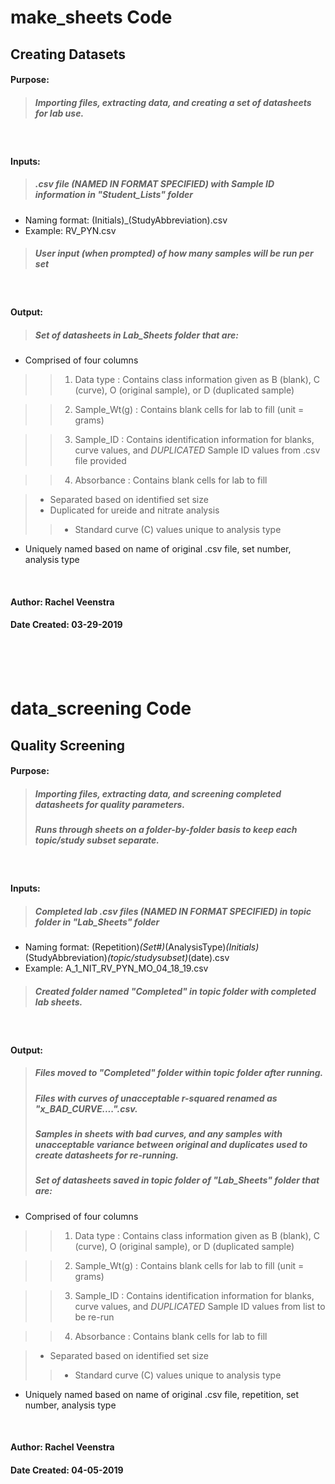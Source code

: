 # make_sheets Code
## Creating Datasets

#### Purpose: 
> ##### Importing files, extracting data, and creating a set of datasheets for lab use.

<br>

#### Inputs: 
> ##### .csv file (NAMED IN FORMAT SPECIFIED) with Sample ID information in "Student_Lists" folder
- Naming format: (Initials)_(StudyAbbreviation).csv
- Example: RV_PYN.csv

> ##### User input (when prompted) of how many samples will be run per set

<br>

#### Output:
> ##### Set of datasheets in Lab_Sheets folder that are:
- Comprised of four columns

>>1) Data type : Contains class information given as B (blank), C (curve), O (original sample), or D (duplicated sample)

>>2) Sample_Wt(g) : Contains blank cells for lab to fill (unit = grams)

>>3) Sample_ID : Contains identification information for blanks, curve values, and *DUPLICATED* Sample ID values from .csv file provided

>>4) Absorbance : Contains blank cells for lab to fill

>- Separated based on identified set size
>- Duplicated for ureide and nitrate analysis
>> - Standard curve (C) values unique to analysis type
- Uniquely named based on name of original .csv file, set number, analysis type

<br>

#### Author: Rachel Veenstra
#### Date Created: 03-29-2019

<br>
<br>
<br>

# data_screening Code
## Quality Screening

#### Purpose: 
> ##### Importing files, extracting data, and screening completed datasheets for quality parameters.
> ##### Runs through sheets on a folder-by-folder basis to keep each topic/study subset separate.

<br>

#### Inputs: 
> ##### Completed lab .csv files (NAMED IN FORMAT SPECIFIED) in topic folder in "Lab_Sheets" folder
- Naming format: (Repetition)_(Set#)_(AnalysisType)_(Initials)_(StudyAbbreviation)_(topic/studysubset)_(date).csv
- Example: A_1_NIT_RV_PYN_MO_04_18_19.csv

> ##### Created folder named "Completed" in topic folder with completed lab sheets. 

<br>

#### Output:
> ##### Files moved to "Completed" folder within topic folder after running.
> ##### Files with curves of unacceptable r-squared renamed as "x_BAD_CURVE....".csv.
> ##### Samples in sheets with bad curves, and any samples with unacceptable variance between original and duplicates used to create datasheets for re-running.
> ##### Set of datasheets saved in topic folder of "Lab_Sheets" folder that are:
- Comprised of four columns

>>1) Data type : Contains class information given as B (blank), C (curve), O (original sample), or D (duplicated sample)

>>2) Sample_Wt(g) : Contains blank cells for lab to fill (unit = grams)

>>3) Sample_ID : Contains identification information for blanks, curve values, and *DUPLICATED* Sample ID values from list to be re-run

>>4) Absorbance : Contains blank cells for lab to fill

>- Separated based on identified set size
>> - Standard curve (C) values unique to analysis type
- Uniquely named based on name of original .csv file, repetition, set number, analysis type

<br>

#### Author: Rachel Veenstra
#### Date Created: 04-05-2019